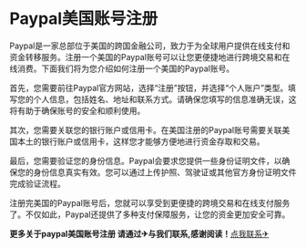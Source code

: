# Paypal美国账号注册

Paypal是一家总部位于美国的跨国金融公司，致力于为全球用户提供在线支付和资金转移服务。注册一个美国的Paypal账号可以让您更便捷地进行跨境交易和在线消费。下面我们将为您介绍如何注册一个美国的Paypal账号。

首先，您需要前往Paypal官方网站，选择“注册”按钮，并选择“个人账户”类型。填写您的个人信息，包括姓名、地址和联系方式。请确保您填写的信息准确无误，这将有助于确保账号的安全和顺利使用。

其次，您需要关联您的银行账户或信用卡。在美国注册的Paypal账号需要关联美国本土的银行账户或信用卡，这样您才能够方便地进行资金存取和交易。

最后，您需要验证您的身份信息。Paypal会要求您提供一些身份证明文件，以确保您的身份信息真实有效。您可以通过上传护照、驾驶证或其他官方身份证明文件完成验证流程。

注册完美国的Paypal账号后，您就可以享受到更便捷的跨境交易和在线支付服务了。不仅如此，Paypal还提供了多种支付保障服务，让您的资金更加安全可靠。

**更多关于paypal美国账号注册 请通过✈与我们联系,感谢阅读！**[点我联系✈](https://box.G208.com)